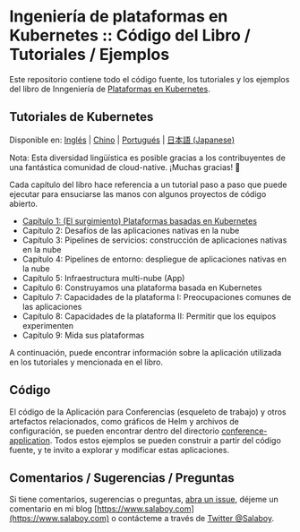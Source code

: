 # Ingeniería de plataformas en Kubernetes :: Código del Libro / Tutoriales / Ejemplos

Este repositorio contiene todo el código fuente, los tutoriales y los ejemplos del libro de Inngeniería de [Plataformas en Kubernetes](https://www.salaboy.com/book/).

## Tutoriales de Kubernetes

Disponible en: [Inglés](README.md) | [Chino](README-zh.md) | [Portugués](README-pt.md) | [日本語 (Japanese)](README-ja.md)

Nota: Esta diversidad lingüística es posible gracias a los contribuyentes de una fantástica comunidad de cloud-native. ¡Muchas gracias! 🚀

Cada capítulo del libro hace referencia a un tutorial paso a paso que puede ejecutar para ensuciarse las manos con algunos proyectos de código abierto.

- [Capítulo 1: (El surgimiento) Plataformas basadas en Kubernetes](chapter-1/README-es.md)
- Capítulo 2: Desafíos de las aplicaciones nativas en la nube
- Capítulo 3: Pipelines de servicios: construcción de aplicaciones nativas en la nube
- Capítulo 4: Pipelines de entorno: despliegue de aplicaciones nativas en la nube
- Capítulo 5: Infraestructura multi-nube (App)
- Capítulo 6: Construyamos una plataforma basada en Kubernetes
- Capítulo 7: Capacidades de la plataforma I: Preocupaciones comunes de las aplicaciones
- Capítulo 8: Capacidades de la plataforma II: Permitir que los equipos experimenten
- Capítulo 9: Mida sus plataformas

A continuación, puede encontrar información sobre la aplicación utilizada en los tutoriales y mencionada en el libro.

## Código

El código de la Aplicación para Conferencias (esqueleto de trabajo) y otros artefactos relacionados, como gráficos de Helm y archivos de configuración, se pueden encontrar dentro del directorio [conference-application](conference-application/README.md). Todos estos ejemplos se pueden construir a partir del código fuente, y te invito a explorar y modificar estas aplicaciones.

## Comentarios / Sugerencias / Preguntas

Si tiene comentarios, sugerencias o preguntas, [abra un issue](https://github.com/salaboy/platforms-on-k8s/issues/new), déjeme un comentario en mi blog [https://www.salaboy.com](https://www.salaboy.com) o contácteme a través de [Twitter @Salaboy](https://twitter.com/salaboy).
